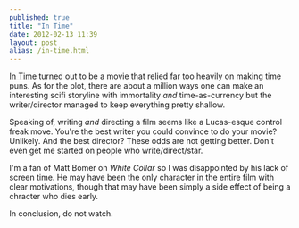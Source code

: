 ```yaml
---
published: true
title: "In Time"
date: 2012-02-13 11:39
layout: post
alias: /in-time.html
---
```


[In Time](http://www.imdb.com/title/tt1637688/) turned out to be a movie that relied far too heavily on making time puns. As for the plot, there are about a million ways one can make an interesting scifi storyline with immortality *and* time-as-currency but the writer/director managed to keep everything pretty shallow.

Speaking of, writing *and* directing a film seems like a Lucas-esque control freak move. You're the best writer you could convince to do your movie? Unlikely. And the best director? These odds are not getting better. Don't even get me started on people who write/direct/star.

I'm a fan of Matt Bomer on *White Collar* so I was disappointed by his lack of screen time. He may have been the only character in the entire film with clear motivations, though that may have been simply a side effect of being a chracter who dies early.

In conclusion, do not watch.